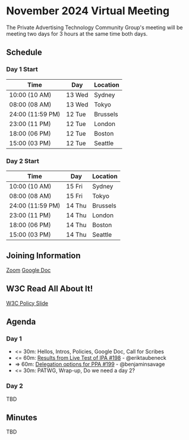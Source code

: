 # November 2024 Virtual Meeting

The Private Advertising Technology Community Group's meeting will be meeting two days for 3 hours at the same time both days.

## Schedule

### Day 1 Start

| Time             | Day    | Location      |
| ---------------- | ------ | ------------- |
| 10:00 (10 AM)    | 13 Wed | Sydney        |
| 08:00 (08 AM)    | 13 Wed | Tokyo         |
| 24:00 (11:59 PM) | 12 Tue | Brussels      |
| 23:00 (11 PM)    | 12 Tue | London        |
| 18:00 (06 PM)    | 12 Tue | Boston        |
| 15:00 (03 PM)    | 12 Tue | Seattle       |

### Day 2 Start

| Time             | Day    | Location      |
| ---------------- | ------ | ------------- |
| 10:00 (10 AM)    | 15 Fri | Sydney        |
| 08:00 (08 AM)    | 15 Fri | Tokyo         |
| 24:00 (11:59 PM) | 14 Thu | Brussels      |
| 23:00 (11 PM)    | 14 Thu | London        |
| 18:00 (06 PM)    | 14 Thu | Boston        |
| 15:00 (03 PM)    | 14 Thu | Seattle       |

## Joining Information

[Zoom](https://w3c.zoom.us/j/82659868398?pwd=R2wyMlVzVGcwcmZJb1BpZmdDc2crUT09) 
[Google Doc](https://docs.google.com/document/d/1p5KLIpENNs16ic2KTvB77KArpfc327zNeb7yL6Q2Cuo/edit?tab=t.0)

## W3C Read All About It!

[W3C Policy Slide](https://github.com/patcg/meetings/blob/main/W3C%20Read%20All%20About%20It!.pdf)

## Agenda

### Day 1

- <= 30m: Hellos, Intros, Policies, Google Doc, Call for Scribes
- <= 60m: [Results from Live Test of IPA #198](https://github.com/patcg/meetings/issues/198) - @eriktaubeneck
- => 60m: [Delegation options for PPA #199](https://github.com/patcg/meetings/issues/199) - @benjaminsavage
- <= 30m: PATWG, Wrap-up, Do we need a day 2? 

### Day 2

TBD

## Minutes

TBD
